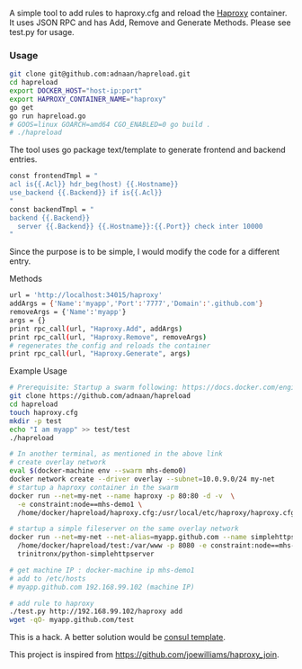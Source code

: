 A simple tool to add rules to haproxy.cfg and reload the [Haproxy](https://hub.docker.com/_/haproxy/) container. It uses JSON RPC and has Add, Remove and Generate Methods. Please see test.py for usage.

### Usage
```bash
git clone git@github.com:adnaan/hapreload.git
cd hapreload
export DOCKER_HOST="host-ip:port"
export HAPROXY_CONTAINER_NAME="haproxy"
go get
go run hapreload.go
# GOOS=linux GOARCH=amd64 CGO_ENABLED=0 go build .
# ./hapreload
```
The tool uses go package text/template to generate frontend and backend entries.

```bash
const frontendTmpl = "
acl is{{.Acl}} hdr_beg(host) {{.Hostname}}
use_backend {{.Backend}} if is{{.Acl}}
"
const backendTmpl = "
backend {{.Backend}}
  server {{.Backend}} {{.Hostname}}:{{.Port}} check inter 10000
"
```
Since the purpose is to be simple, I would modify the code for a different entry.

Methods

```bash
url = 'http://localhost:34015/haproxy'
addArgs = {'Name':'myapp','Port':'7777','Domain':'.github.com'}
removeArgs = {'Name':'myapp'}
args = {}
print rpc_call(url, "Haproxy.Add", addArgs)
print rpc_call(url, "Haproxy.Remove", removeArgs)
# regenerates the config and reloads the container
print rpc_call(url, "Haproxy.Generate", args)
```

Example Usage

```bash
# Prerequisite: Startup a swarm following: https://docs.docker.com/engine/userguide/networking/get-started-overlay/
git clone https://github.com/adnaan/hapreload
cd hapreload
touch haproxy.cfg
mkdir -p test
echo "I am myapp" >> test/test
./hapreload

# In another terminal, as mentioned in the above link
# create overlay network
eval $(docker-machine env --swarm mhs-demo0)
docker network create --driver overlay --subnet=10.0.9.0/24 my-net
# startup a haproxy container in the swarm
docker run --net=my-net --name haproxy -p 80:80 -d -v  \
  -e constraint:node==mhs-demo1 \
  /home/docker/hapreload/haproxy.cfg:/usr/local/etc/haproxy/haproxy.cfg haproxy:1.6

# startup a simple fileserver on the same overlay network
docker run --net=my-net --net-alias=myapp.github.com --name simplehttpserver -d -v \
  /home/docker/hapreload/test:/var/www -p 8080 -e constraint:node==mhs-demo2 \
  trinitronx/python-simplehttpserver

# get machine IP : docker-machine ip mhs-demo1
# add to /etc/hosts
# myapp.github.com 192.168.99.102 (machine IP)

# add rule to haproxy
./test.py http://192.168.99.102/haproxy add
wget -qO- myapp.github.com/test

```

This is a hack. A better solution would be [consul template](https://github.com/hashicorp/consul-template).

This project is inspired from https://github.com/joewilliams/haproxy_join.
